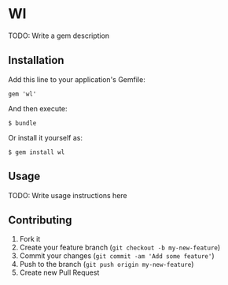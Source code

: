 # Wl

TODO: Write a gem description

## Installation

Add this line to your application's Gemfile:

    gem 'wl'

And then execute:

    $ bundle

Or install it yourself as:

    $ gem install wl

## Usage

TODO: Write usage instructions here

## Contributing

1. Fork it
2. Create your feature branch (`git checkout -b my-new-feature`)
3. Commit your changes (`git commit -am 'Add some feature'`)
4. Push to the branch (`git push origin my-new-feature`)
5. Create new Pull Request

